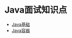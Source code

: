 # Java面试知识点
- [Java基础](https://github.com/lvminghui/Java-Notes/blob/master/docs/Java%E5%9F%BA%E7%A1%80.md)
- [Java容器](https://github.com/lvminghui/Java-Notes/blob/master/docs/Java%20%E5%AE%B9%E5%99%A8.md)
